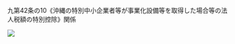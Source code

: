 九第42条の10《沖縄の特別中小企業者等が事業化設備等を取得した場合等の法人税額の特別控除》関係

![](https://www.nta.go.jp/tmp/cfd669a4-004a-49a3-89e5-d0e8d211aee8/images/c97583b7fc3a08fa9d41d415d3f16abbf467a19b63f560bd2634ec88685d8070.jpg)
